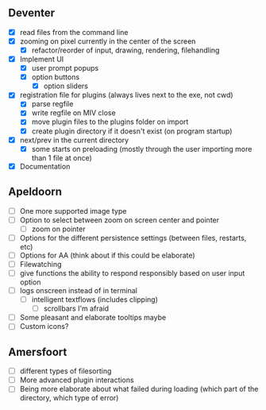 ## Deventer
- [x] read files from the command line
- [x] zooming on pixel currently in the center of the screen
	- [x] refactor/reorder of input, drawing, rendering, filehandling
- [x] Implement UI
	- [x] user prompt popups
	- [x] option buttons
		- [x] option sliders
- [x] registration file for plugins (always lives next to the exe, not cwd)
	- [x] parse regfile
	- [x] write regfile on MIV close
	- [x] move plugin files to the plugins folder on import
	- [x] create plugin directory if it doesn't exist (on program startup)
- [x] next/prev in the current directory
	- [x] some starts on preloading (mostly through the user importing more than 1 file at once)
- [x] Documentation

## Apeldoorn
- [ ] One more supported image type
- [ ] Option to select between zoom on screen center and pointer
	- [ ] zoom on pointer
- [ ] Options for the different persistence settings (between files, restarts, etc)
- [ ] Options for AA (think about if this could be elaborate)
- [ ] Filewatching
- [ ] give functions the ability to respond responsibly based on user input option
- [ ] logs onscreen instead of in terminal
	- [ ] intelligent textflows (includes clipping)
		- [ ] scrollbars I'm afraid
- [ ] Some pleasant and elaborate tooltips maybe
- [ ] Custom icons?

## Amersfoort
- [ ] different types of filesorting
- [ ] More advanced plugin interactions
- [ ] Being more elaborate about what failed during loading (which part of the directory, which type of error)

